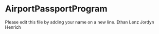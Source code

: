 # AirportPassportProgram

Please edit this file by adding your name on a new line.
Ethan Lenz
Jordyn Henrich